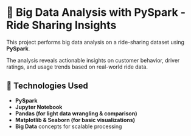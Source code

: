 # 🚕 Big Data Analysis with PySpark - Ride Sharing Insights

This project performs big data analysis on a ride-sharing dataset using **PySpark**. 

The analysis reveals actionable insights on customer behavior, driver ratings, and usage trends based on real-world ride data.

## 🔧 Technologies Used

- **PySpark**  
- **Jupyter Notebook**  
- **Pandas (for light data wrangling & comparison)**  
- **Matplotlib & Seaborn (for basic visualizations)**  
- **Big Data** concepts for scalable processing  



